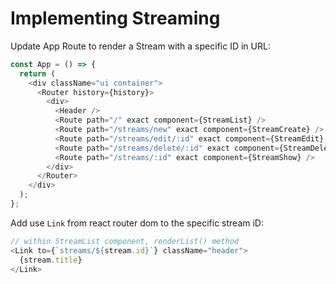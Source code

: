 # Implementing Streaming

Update App Route to render a Stream with a specific ID in URL:
```js
const App = () => {
  return (
    <div className="ui container">
      <Router history={history}>
        <div>
          <Header />
          <Route path="/" exact component={StreamList} />
          <Route path="/streams/new" exact component={StreamCreate} />
          <Route path="/streams/edit/:id" exact component={StreamEdit} />
          <Route path="/streams/delete/:id" exact component={StreamDelete} />
          <Route path="/streams/:id" exact component={StreamShow} />
        </div>
      </Router>
    </div>
  );
};
```

Add use `Link` from react router dom to the specific stream iD:
```js
// within StreamList component, renderList() method
<Link to={`streams/${stream.id}`} className="header">
  {stream.title}
</Link>
```